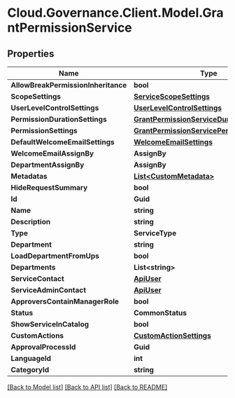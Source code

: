 # Cloud.Governance.Client.Model.GrantPermissionService
## Properties

Name | Type | Description | Notes
------------ | ------------- | ------------- | -------------
**AllowBreakPermissionInheritance** | **bool** |  | [optional] 
**ScopeSettings** | [**ServiceScopeSettings**](ServiceScopeSettings.md) |  | [optional] 
**UserLevelControlSettings** | [**UserLevelControlSettings**](UserLevelControlSettings.md) |  | [optional] 
**PermissionDurationSettings** | [**GrantPermissionServiceDurationSettings**](GrantPermissionServiceDurationSettings.md) |  | [optional] 
**PermissionSettings** | [**GrantPermissionServicePermissionSettings**](GrantPermissionServicePermissionSettings.md) |  | [optional] 
**DefaultWelcomeEmailSettings** | [**WelcomeEmailSettings**](WelcomeEmailSettings.md) |  | [optional] 
**WelcomeEmailAssignBy** | **AssignBy** |  | [optional] 
**DepartmentAssignBy** | **AssignBy** |  | [optional] 
**Metadatas** | [**List&lt;CustomMetadata&gt;**](CustomMetadata.md) |  | [optional] 
**HideRequestSummary** | **bool** |  | [optional] 
**Id** | **Guid** |  | [optional] 
**Name** | **string** |  | [optional] 
**Description** | **string** |  | [optional] 
**Type** | **ServiceType** |  | [optional] 
**Department** | **string** |  | [optional] 
**LoadDepartmentFromUps** | **bool** |  | [optional] 
**Departments** | **List&lt;string&gt;** |  | [optional] 
**ServiceContact** | [**ApiUser**](ApiUser.md) |  | [optional] 
**ServiceAdminContact** | [**ApiUser**](ApiUser.md) |  | [optional] 
**ApproversContainManagerRole** | **bool** |  | [optional] 
**Status** | **CommonStatus** |  | [optional] 
**ShowServiceInCatalog** | **bool** |  | [optional] 
**CustomActions** | [**CustomActionSettings**](CustomActionSettings.md) |  | [optional] 
**ApprovalProcessId** | **Guid** |  | [optional] 
**LanguageId** | **int** |  | [optional] 
**CategoryId** | **string** |  | [optional] 

[[Back to Model list]](../README.md#documentation-for-models) [[Back to API list]](../README.md#documentation-for-api-endpoints) [[Back to README]](../README.md)


